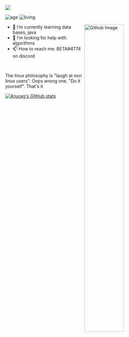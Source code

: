 ![](https://raw.githubusercontent.com/halfrost/halfrost/master/icons/header_.png)


![age](https://img.shields.io/badge/age-13-blue)
![living](https://img.shields.io/badge/living-Israel-3c9)

<img width="50%" align="right" alt="Github Image" src="https://raw.githubusercontent.com/onimur/.github/master/.resources/git-header.svg" />

- 🌱 I’m currently learning data bases, java
- 🤔 I’m looking for help with algorithms
- 📫 How to reach me: BETA#4774 on discord
<br />


The linux philosophy is "laugh at non linux users". Oops wrong one. "Do it yourself". That's it

[![Anurag's GitHub stats](https://github-readme-stats.vercel.app/api?username=BETAIDK)](https://github.com/anuraghazra/github-readme-stats)


<div align="center">

  

</div>

<br >





